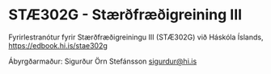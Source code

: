 # STÆ302G - Stærðfræðigreining III

Fyrirlestranótur fyrir Stærðfræðigreiningu III (STÆ302G) við Háskóla Íslands, https://edbook.hi.is/stae302g

Ábyrgðarmaður: Sigurður Örn Stefánsson <sigurdur@hi.is>
